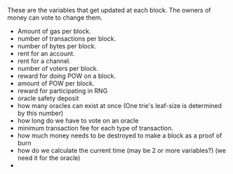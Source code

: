 These are the variables that get updated at each block. The owners of money can vote to change them.

* Amount of gas per block.
* number of transactions per block.
* number of bytes per block.
* rent for an account.
* rent for a channel.
* number of voters per block.
* reward for doing POW on a block.
* amount of POW per block.
* reward for participating in RNG
* oracle safety deposit
* how many oracles can exist at once (One trie's leaf-size is determined by this number)
* how long do we have to vote on an oracle
* minimum transaction fee for each type of transaction.
* how much money needs to be destroyed to make a block as a proof of burn
* how do we calculate the current time (may be 2 or more variables?) (we need it for the oracle)
* 